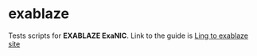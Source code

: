 # exablaze
Tests scripts for **EXABLAZE ExaNIC**. Link to the guide is [Ling to exablaze site](https://exablaze.com/docs/exanic/user-guide/libexanic/)
